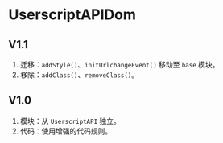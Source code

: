 # UserscriptAPIDom

## V1.1

1. 迁移：`addStyle()`、`initUrlchangeEvent()` 移动至 `base` 模块。
2. 移除：`addClass()`、`removeClass()`。

## V1.0

1. 模块：从 `UserscriptAPI` 独立。
2. 代码：使用增强的代码规则。
